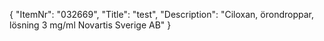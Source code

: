 {
  "ItemNr": "032669",
  "Title": "test",
  "Description": "Ciloxan, örondroppar, lösning 3 mg/ml Novartis Sverige AB"
}